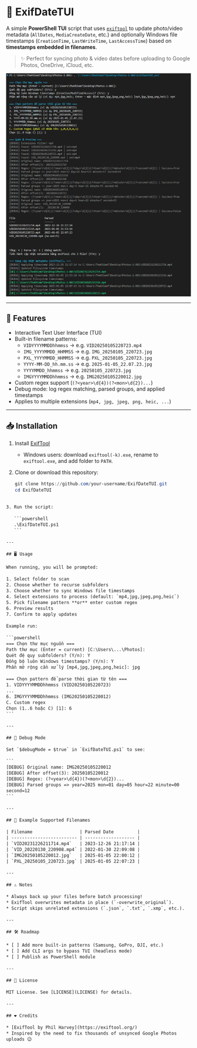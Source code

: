 # 📸 ExifDateTUI

A simple **PowerShell TUI** script that uses [`exiftool`](https://exiftool.org/) to update photo/video metadata (`AllDates`, `MediaCreateDate`, etc.) and optionally Windows file timestamps (`CreationTime`, `LastWriteTime`, `LastAccessTime`) based on **timestamps embedded in filenames**.

> ✨ Perfect for syncing photo & video dates before uploading to Google Photos, OneDrive, iCloud, etc.

![](/ExifDateTUI/docs/image.png)

---

## 🚀 Features

- Interactive Text User Interface (TUI)
- Built-in filename patterns:
  - `VIDYYYYMMDDhhmmss` → e.g. `VID20250105220723.mp4`
  - `IMG_YYYYMMDD_HHMMSS` → e.g. `IMG_20250105_220723.jpg`
  - `PXL_YYYYMMDD_HHMMSS` → e.g. `PXL_20250105_220723.jpg`
  - `YYYY-MM-DD_hh.mm.ss` → e.g. `2025-01-05_22.07.23.jpg`
  - `YYYYMMDD_hhmmss` → e.g. `20250105_220723.jpg`
  - `IMGYYYYMMDDhhmmss` → e.g. `IMG20250105220012.jpg`
- Custom regex support (`(?<year>\d{4})(?<mon>\d{2})...`)
- Debug mode: log regex matching, parsed groups, and applied timestamps
- Applies to multiple extensions (`mp4, jpg, jpeg, png, heic, ...`)

---

## 📥 Installation

1. Install [ExifTool](https://exiftool.org/)  
   - Windows users: download `exiftool(-k).exe`, rename to `exiftool.exe`, and add folder to `PATH`.

2. Clone or download this repository:
   ```powershell
   git clone https://github.com/your-username/ExifDateTUI.git
   cd ExifDateTUI
````

3. Run the script:

   ```powershell
   .\ExifDateTUI.ps1
   ```

---

## 🖥️ Usage

When running, you will be prompted:

1. Select folder to scan
2. Choose whether to recurse subfolders
3. Choose whether to sync Windows file timestamps
4. Select extensions to process (default: `mp4,jpg,jpeg,png,heic`)
5. Pick filename pattern **or** enter custom regex
6. Preview results
7. Confirm to apply updates

Example run:

```powershell
=== Chọn thư mục nguồn ===
Path thư mục (Enter = current) [C:\Users\...\Photos]:
Quét đệ quy subfolders? (Y/n): Y
Đồng bộ luôn Windows timestamps? (Y/n): Y
Phần mở rộng cần xử lý [mp4,jpg,jpeg,png,heic]: jpg

=== Chọn pattern để parse thời gian từ tên ===
1. VIDYYYYMMDDhhmmss (VID20250105220723)
...
6. IMGYYYYMMDDhhmmss (IMG20250105220012)
C. Custom regex
Chọn (1..6 hoặc C) [1]: 6
```

---

## 🔧 Debug Mode

Set `$debugMode = $true` in `ExifDateTUI.ps1` to see:

```
[DEBUG] Original name: IMG20250105220012
[DEBUG] After offset(3): 20250105220012
[DEBUG] Regex: (?<year>\d{4})(?<mon>\d{2})...
[DEBUG] Parsed groups => year=2025 mon=01 day=05 hour=22 minute=00 second=12
```

---

## 📂 Example Supported Filenames

| Filename                  | Parsed Date         |
| ------------------------- | ------------------- |
| `VID20231226211714.mp4`   | 2023-12-26 21:17:14 |
| `VID_20220130_220908.mp4` | 2022-01-30 22:09:08 |
| `IMG20250105220012.jpg`   | 2025-01-05 22:00:12 |
| `PXL_20250105_220723.jpg` | 2025-01-05 22:07:23 |

---

## ⚠️ Notes

* Always back up your files before batch processing!
* ExifTool overwrites metadata in place (`-overwrite_original`).
* Script skips unrelated extensions (`.json`, `.txt`, `.xmp`, etc.).

---

## 🛠️ Roadmap

* [ ] Add more built-in patterns (Samsung, GoPro, DJI, etc.)
* [ ] Add CLI args to bypass TUI (headless mode)
* [ ] Publish as PowerShell module

---

## 📜 License

MIT License. See [LICENSE](LICENSE) for details.

---

## ❤️ Credits

* [ExifTool by Phil Harvey](https://exiftool.org/)
* Inspired by the need to fix thousands of unsynced Google Photos uploads 😉
